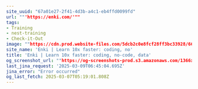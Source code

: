 ```yaml
---
site_uuid: "67a01e27-2f41-4d3b-a4c1-eb4ffd0099fd"
url: ""'https://enki.com/'""
tags:
- Training
- nest-training
- Check-it-Out
image: ""https://cdn.prod.website-files.com/5dcb2c0e8fcf28ff3bc33928/66c4738dc3de6308d4300123_open%20graph%20thumbnai.png""
site_name: 'Enki | Learn 10x faster: coding, no'
title: 'Enki | Learn 10x faster: coding, no-code, data'
og_screenshot_url: ""https://og-screenshots-prod.s3.amazonaws.com/1366x768/80/false/db8cb96c962064c21a80d86a56c3eae1f874be4c97b9206138e3663c03b9f209.jpeg""
last_jina_request: '2025-03-09T06:45:04.695Z'
jina_error: "Error occurred"
og_last_fetch: 2025-03-07T05:19:01.808Z
---
```


